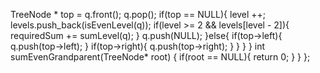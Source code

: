 TreeNode * top = q.front();
q.pop();
if(top == NULL){
level ++;
levels.push_back(isEvenLevel(q));
if(level >= 2 && levels[level - 2]){
requiredSum += sumLevel(q);
}
q.push(NULL);
}else{
if(top->left){
q.push(top->left);
}
if(top->right){
q.push(top->right);
}
}
}
}
int sumEvenGrandparent(TreeNode* root) {
if(root == NULL){
return 0;
}
}
};